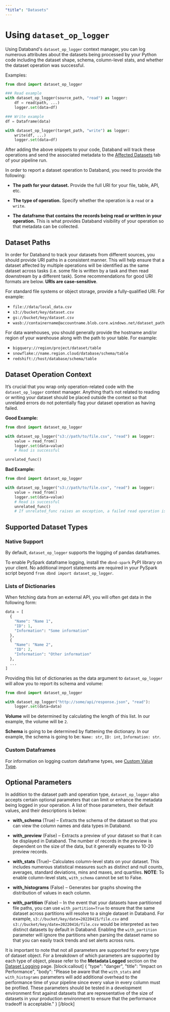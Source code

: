 ```yaml
---
"title": "Datasets"
---
```

# Using `dataset_op_logger`
Using Databand's `dataset_op_logger` context manager, you can log numerous attributes about the datasets being processed by your Python code including the dataset shape, schema, column-level stats, and whether the dataset operation was successful.

Examples:

<!-- noqa -->
```python
from dbnd import dataset_op_logger

### Read example
with dataset_op_logger(source_path, "read") as logger:
    df = read(path, ...)
    logger.set(data=df)

### Write example
df = Dataframe(data)

with dataset_op_logger(target_path, "write") as logger:
    write(df, ...)
    logger.set(data=df)
```

After adding the above snippets to your code, Databand will track these operations and send the associated metadata to the [Affected Datasets](doc:affected-datasets) tab of your pipeline run.

In order to report a dataset operation to Databand, you need to provide the following:
* **The path for your dataset.** Provide the full URI for your file, table, API, etc.

* **The type of operation.** Specify whether the operation is a `read` or a `write`.

* **The dataframe that contains the records being read or written in your operation.** This is what provides Databand visibility of your operation so that metadata can be collected.


## Dataset Paths
In order for Databand to track your datasets from different sources, you should provide URI paths in a consistent manner. This will help ensure that a dataset affected by multiple operations will be identified as the same dataset across tasks (i.e. some file is written by a task and then read downstream by a different task). Some recommendations for good URI formats are below. **URIs are case-sensitive**.

For standard file systems or object storage, provide a fully-qualified URI. For example:
* `file://data/local_data.csv`
* `s3://bucket/key/dataset.csv`
* `gs://bucket/key/dataset.csv`
* `wasb://containername@accountname.blob.core.windows.net/dataset_path`

For data warehouses, you should generally provide the hostname and/or region of your warehouse along with the path to your table. For example:
* `bigquery://region/project/dataset/table`
* `snowflake://name.region.cloud/database/schema/table`
* `redshift://host/database/schema/table`

## Dataset Operation Context
It’s crucial that you wrap only operation-related code with the `dataset_op_logger` context manager. Anything that’s not related to reading or writing your dataset should be placed outside the context so that unrelated errors do not potentially flag your dataset operation as having failed.

**Good Example:**

<!-- noqa -->
```python
from dbnd import dataset_op_logger

with dataset_op_logger("s3://path/to/file.csv", "read") as logger:
    value = read_from()
    logger.set(data=value)
    # Read is successful

unrelated_func()
```

**Bad Example:**

<!-- noqa -->
```python
from dbnd import dataset_op_logger

with dataset_op_logger("s3://path/to/file.csv", "read") as logger:
    value = read_from()
    logger.set(data=value)
    # Read is successful
    unrelated_func()
    # If unrelated_func raises an exception, a failed read operation is reported to Databand.
```

## Supported Dataset Types
### Native Support
By default, `dataset_op_logger` supports the logging of pandas dataframes.

To enable PySpark dataframe logging, install the `dbnd-spark` PyPI library on your client. No additional import statements are required in your PySpark script beyond `from dbnd import dataset_op_logger`.

### Lists of Dictionaries
When fetching data from an external API, you will often get data in the following form:
```python
data = [
  {
    "Name": "Name 1",
    "ID": 1,
    "Information": "Some information"
  },
  {
    "Name": "Name 2",
    "ID": 2,
    "Information": "Other information"
  },
  ...
]
```

Providing this list of dictionaries as the data argument to `dataset_op_logger` will allow you to report its schema and volume:

<!-- noqa -->
```python
from dbnd import dataset_op_logger

with dataset_op_logger("http://some/api/response.json", "read"):
    logger.set(data=data)
```

**Volume** will be determined by calculating the length of this list. In our example, the volume will be `2`.

**Schema** is going to be determined by flattening the dictionary. In our example, the schema is going to be: `Name: str`, `ID: int`, `Information: str`.

### Custom Dataframes
For information on logging custom dataframe types, see [Custom Value Type](doc:custom-value-type).

## Optional Parameters
In addition to the dataset path and operation type, `dataset_op_logger` also accepts certain optional parameters that can limit or enhance the metadata being logged in your operation. A list of those parameters, their default values, and their descriptions is below:

* **with_schema** (True) – Extracts the schema of the dataset so that you can view the column names and data types in Databand.

* **with_preview** (False) – Extracts a preview of your dataset so that it can be displayed in Databand. The number of records in the preview is dependent on the size of the data, but it generally equates to 10-20 preview records.

* **with_stats** (True)– Calculates column-level stats on your dataset. This includes numerous statistical measures such as distinct and null counts, averages, standard deviations, mins and maxes, and quartiles. **NOTE**: To enable column-level stats, `with_schema` cannot be set to False.

* **with_histograms** (False) – Generates bar graphs showing the distribution of values in each column.

* **with_partition** (False) – In the event that your datasets have partitioned file paths, you can use `with_partition=True` to ensure that the same dataset across partitions will resolve to a single dataset in Databand. For example, `s3://bucket/key/date=20220415/file.csv` and `s3://bucket/key/date=20220416/file.csv` would be interpreted as two distinct datasets by default in Databand. Enabling the `with_partition` parameter will ignore the partitions when parsing the dataset name so that you can easily track trends and set alerts across runs.

It is important to note that not all parameters are supported for every type of dataset object. For a breakdown of which parameters are supported by each type of object, please refer to the **Metadata Logged** section on the [Dataset Logging](doc:dataset-logging#metadata-logged) page.
[block:callout]
{
  "type": "danger",
  "title": "Impact on Performance",
  "body": "Please be aware that the `with_stats` and `with_histograms` parameters will add additional overhead to the performance time of your pipeline since every value in every column must be profiled. These parameters should be tested in a development environment first against datasets that are representative of the size of datasets in your production environment to ensure that the performance tradeoff is acceptable."
}
[/block]
